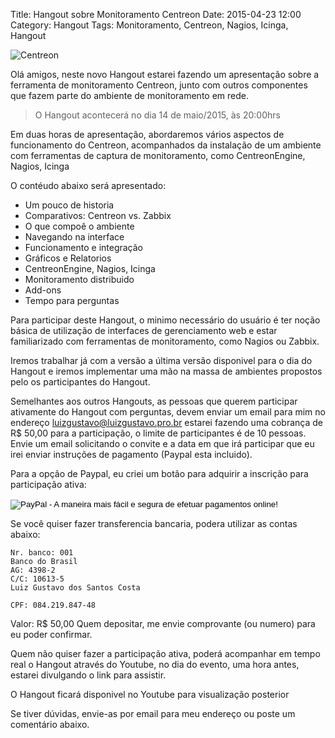 Title: Hangout sobre Monitoramento Centreon
Date: 2015-04-23 12:00
Category: Hangout
Tags: Monitoramento, Centreon, Nagios, Icinga, Hangout

![Centreon](/blog/images/blog/centreon_logo.png "Centreon Logo")

Olá amigos, neste novo Hangout estarei fazendo um apresentação sobre a
ferramenta de monitoramento Centreon, junto com outros componentes que
fazem parte do ambiente de monitoramento em rede.

> O Hangout acontecerá no dia 14 de maio/2015, às 20:00hrs

Em duas horas de apresentação, abordaremos vários aspectos de funcionamento
do Centreon, acompanhados da instalação de um ambiente com ferramentas de
captura de monitoramento, como CentreonEngine, Nagios, Icinga

O contéudo abaixo será apresentado:

- Um pouco de historia
- Comparativos: Centreon vs. Zabbix
- O que compoê o ambiente
- Navegando na interface
- Funcionamento e integração
- Gráficos e Relatorios
- CentreonEngine, Nagios, Icinga
- Monitoramento distribuido
- Add-ons
- Tempo para perguntas

Para participar deste Hangout, o minimo necessário do usuário é ter noção básica de utilização
de interfaces de gerenciamento web e estar familiarizado com ferramentas de monitoramento, como
Nagios ou Zabbix.

Iremos trabalhar já com a versão a última versão disponivel para o dia do Hangout e iremos implementar uma mão na
massa de ambientes propostos pelo os participantes do Hangout.

Semelhantes aos outros Hangouts, as pessoas que querem participar ativamente do Hangout com perguntas, devem enviar um email para mim no endereço luizgustavo@luizgustavo.pro.br estarei fazendo uma cobrança de R$ 50,00 para a participação, o limite de participantes é de 10 pessoas. Envie um email solicitando o convite e a data em que irá participar que eu irei enviar instruções de pagamento (Paypal esta incluido).

Para a opção de Paypal, eu criei um botão para adquirir a inscrição para participação ativa:

<p align="center">
<form action="https://www.paypal.com/cgi-bin/webscr" method="post" target="_top">
<input type="hidden" name="cmd" value="_s-xclick">
<input type="hidden" name="hosted_button_id" value="A2UUK9YZLAVW6">
<input type="image" src="https://www.paypalobjects.com/pt_BR/BR/i/btn/btn_buynowCC_LG.gif" border="0" name="submit" alt="PayPal - A maneira mais fácil e segura de efetuar pagamentos online!">
<img alt="" border="0" src="https://www.paypalobjects.com/pt_BR/i/scr/pixel.gif" width="1" height="1">
</form>
</p>

Se você quiser fazer transferencia bancaria, podera utilizar as contas abaixo:

    Nr. banco: 001
    Banco do Brasil
    AG: 4398-2
    C/C: 10613-5
    Luiz Gustavo dos Santos Costa
    
    CPF: 084.219.847-48

Valor: R$ 50,00 Quem depositar, me envie comprovante (ou numero) para eu poder confirmar.

Quem não quiser fazer a participação ativa, poderá acompanhar em tempo real o Hangout através do Youtube, no dia do evento, uma hora antes, estarei divulgando o link para assistir.

O Hangout ficará disponivel no Youtube para visualização posterior

Se tiver dúvidas, envie-as por email para meu endereço ou poste um comentário abaixo.
